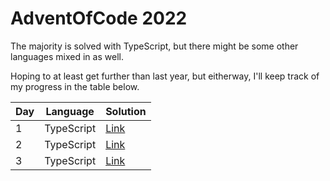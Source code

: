 # AdventOfCode 2022

The majority is solved with TypeScript, but there might be some other languages mixed in as well.

Hoping to at least get further than last year, but eitherway, I'll keep track of my progress in the table below.

| Day | Language   | Solution                                                                     |
| --- | ---------- | ---------------------------------------------------------------------------- |
| 1   | TypeScript | [Link](https://github.com/JanPlazovnik/advent-of-code/tree/main/2022/day-01) |
| 2   | TypeScript | [Link](https://github.com/JanPlazovnik/advent-of-code/tree/main/2022/day-02) |
| 3   | TypeScript | [Link](https://github.com/JanPlazovnik/advent-of-code/tree/main/2022/day-03) |
